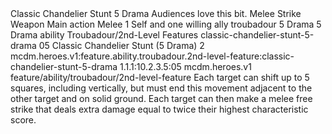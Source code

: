 <ability>
  <name>Classic Chandelier Stunt</name>
  <cost>5 Drama</cost>
  <flavor>Audiences love this bit.</flavor>
  <keywords>
    <keyword>Melee</keyword>
    <keyword>Strike</keyword>
    <keyword>Weapon</keyword>
  </keywords>
  <type>Main action</type>
  <distance>Melee 1</distance>
  <target>Self and one willing ally</target>
  <metadata>
    <class>troubadour</class>
    <cost>5 Drama</cost>
    <cost_amount>5</cost_amount>
    <cost_resource>Drama</cost_resource>
    <feature_type>ability</feature_type>
    <file_dpath>Troubadour/2nd-Level Features</file_dpath>
    <item_id>classic-chandelier-stunt-5-drama</item_id>
    <item_index>05</item_index>
    <item_name>Classic Chandelier Stunt (5 Drama)</item_name>
    <level>2</level>
    <scc>mcdm.heroes.v1:feature.ability.troubadour.2nd-level-feature:classic-chandelier-stunt-5-drama</scc>
    <scdc>1.1.1:10.2.3.5:05</scdc>
    <source>mcdm.heroes.v1</source>
    <type>feature/ability/troubadour/2nd-level-feature</type>
  </metadata>
  <effects>
    <effect type="mundane">Each target can shift up to 5 squares, including vertically, but must end this movement adjacent to the other target and on solid ground. Each target can then make a melee free strike that deals extra damage equal to twice their highest characteristic score.</effect>
  </effects>
</ability>
